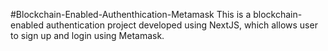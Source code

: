 #Blockchain-Enabled-Authenthication-Metamask
This is a blockchain-enabled authentication project developed using NextJS, which allows user to sign up and login using Metamask.
